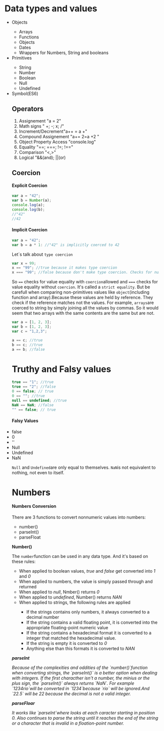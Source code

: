 <h1>Data types and values</h1>

<ul>
    <li>Objects</li>
        <ul>
            <li>Arrays</li>
            <li>Functions</li>
            <li>Objects</li>
            <li>Dates</li>
            <li>Wrappers for Numbers, String and booleans</li>
        </ul>
    <li>Primitives</li>
        <ul>
            <li>String</li>
            <li>Number</li>
            <li>Boolean</li>
            <li>Null</li>
            <li>Undefined</li>
        </ul>
    <li>Symbol(ES6)</li>

<h2>Operators</h2>

<ol>
    <li>Assignement "a = 2"</li>
    <li>Math signs " +; -; x; /"</li>
    <li>Increment/Decrement"a++ = a +"</li>
    <li>Compound Assignement "a+= 2=a +2 "</li>
    <li>Object Property Access "console.log"</li>
    <li>Equality "==; ===; !=; !=="</li>
    <li>Comparison "<,>"</li>
    <li>Logical "&&(and); ||(or)</li>
</ol>

<h2>Coercion</h2>

<h4>Explicit Coercion</h4>

```javascript
var a = "42";
var b = Number(a);
console.log(a);
console.log(b);
//"42"
//42
```

<h4>Implicit Coercion</h4>

```javascript
var a = "42";
var b = a * 1: //"42" is implicitly coerced to 42
```

Let´s talk about `type coercion`

```javascript
var x = 99;
x == "99"; //true because it makes type coercion
x === "99"; //false because don't make type coercion. Checks for number and type, and because one is a number the other is a string.
```

So `==` checks for value equality with `coercion`allowed and `===` checks for value equality without `coercion`. It's called a `strict equality`.
But be carefull when comparing non-primitives values like `object`(including function and array).Because these values are held by reference. They check if the reference matches not the values.
For example, `arrays`are coerced to string by simply joining all the values by commas. So it would seem that two arrays with the same contents are the same but are not.

```javascript
var a = [1, 2, 3];
var b = [1, 2, 3];
var c = "1,2,3";

a == c; //true
b == c; //true
a == b; //false
```

<h1>Truthy and Falsy values</h1>

```javascript
true == "1"; //true
true == "2"; //false
0 == false; // true
0 == ""; //true
null == undefined; //true
NaN == NaN; //false
"" == false; // true
```

<h4>Falsy Values</h4>

<li>false</li>
<li>0</li>
<li>''</li>
<li>Null</li>
<li>Undefined</li>
<li>NaN</li>

`Null` and `Undefined`are only equal to themselves.
`NaN`is not equivalent to nothing, not even to itself.

<h1>Numbers</h1>

<h4>Numbers Conversion</h4>

There are 3 functions to convert nonnumeric values into numbers:

<ul>
    <li>number()</li>
    <li>parseInt()</li>
    <li>parseFloat</li>
</ul>

<p><strong>Number()</strong></p>

The `number`function can be used in any data type. And it's based on these rules:

<ul>
    <li>When applied to boolean values, <em>true</em> and <em>false</em> get converted into <em>1</em> and <em>0</em> </li>
    <li>When applied to numbers, the value is simply passed through and returned</li>
    <li>When applied to <em>null</em>, Nmber() returns <em>0</em></li>
    <li>When applied to <em>undefined</em>, Number() returns <em>NAN</em></li>
    <li>When applied to strings, the following rules are applied</li>
        <ul>
            <li>If the strings contains only numbers, it always converted to a decimal number</li>
            <li>If the string contains a valid floating point, it is converted into the appropriate floating-point numeric value</li>
            <li>If the string contains a hexadecimal format it is converted to a integer that matched the hexadecimal value.</li>
            <li>If the string is empty it is converted to <em>0</em></li>
            <li>Anything else than this formats it is converted to <em>NAN<em></li>
        </ul>
</ul>

<p><strong>parseInt</strong></p>

<p>Because of the complexities and oddities of the `number()`function when converting strings, the `parseInt()` is a better option when dealing with integers.
If the first characther isn't a number, the minius or the plus sign, the `parseInt()` always returns `NaN`. For example `1234rio`will be converted in `1234`because `rio` will be ignored.And `22.5` will be 22 because the decimal is not a valid integer.</p>

<p><strong>parseFloar</strong></p>

<p>It works like `parseInt`where looks at each caracter starting in position 0. Also continues to parse the string until it reaches the end of the string or a character that is invalid in a floation-point number.</p>
